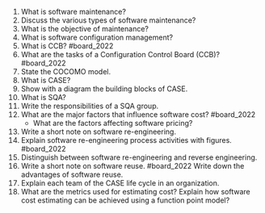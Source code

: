 1. What is software maintenance?
2. Discuss the various types of software maintenance?
3. What is the objective of maintenance?
4. What is software configuration management?
5. What is CCB? #board_2022 
6. What are the tasks of a Configuration Control Board (CCB)? #board_2022 
7. State the COCOMO model.
8. What is CASE?
9. Show with a diagram the building blocks of CASE.
10. What is SQA?
11. Write the responsibilities of a SQA group.
12. What are the major factors that influence software cost? #board_2022 
	- What are the factors affecting software pricing?
13. Write a short note on software re-engineering.
14. Explain software re-engineering process activities with figures. #board_2022 
15. Distinguish between software re-engineering and reverse engineering.
16. Write a short note on software reuse. #board_2022 Write down the advantages of software reuse.
17. Explain each team of the CASE life cycle in an organization.
18. What are the metrics used for estimating cost? Explain how software cost estimating can be achieved using a function point model?